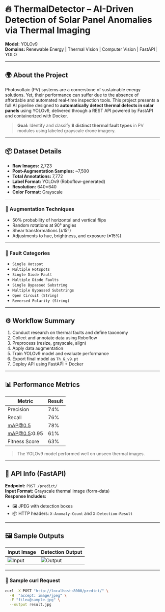 # 🔥 ThermalDetector – AI-Driven Detection of Solar Panel Anomalies via Thermal Imaging

**Model:** YOLOv9  
**Domains:** Renewable Energy | Thermal Vision | Computer Vision | FastAPI | YOLO

---

## 🌍 About the Project

Photovoltaic (PV) systems are a cornerstone of sustainable energy solutions. Yet, their performance can suffer due to the absence of affordable and automated real-time inspection tools. This project presents a full AI pipeline designed to **automatically detect thermal defects in solar panels** using YOLOv9, delivered through a REST API powered by FastAPI and containerized with Docker.

> **Goal:** Identify and classify **8 distinct thermal fault types** in PV modules using labeled grayscale drone imagery.

---

## 📦 Dataset Details

- **Raw Images:** 2,723  
- **Post-Augmentation Samples:** ~7,500  
- **Total Annotations:** 7,772  
- **Label Format:** YOLOv9 (Roboflow-generated)  
- **Resolution:** 640×640  
- **Color Format:** Grayscale

---

### 🔄 Augmentation Techniques

- 50% probability of horizontal and vertical flips  
- Random rotations at 90° angles  
- Shear transformations (±15°)  
- Adjustments to hue, brightness, and exposure (±15%)

---

### 🧪 Fault Categories

- `Single Hotspot`  
- `Multiple Hotspots`  
- `Single Diode Fault`  
- `Multiple Diode Faults`  
- `Single Bypassed Substring`  
- `Multiple Bypassed Substrings`  
- `Open Circuit (String)`  
- `Reversed Polarity (String)`

---

## ⚙️ Workflow Summary

1. Conduct research on thermal faults and define taxonomy  
2. Collect and annotate data using Roboflow  
3. Preprocess (resize, grayscale, align)  
4. Apply data augmentation  
5. Train YOLOv9 model and evaluate performance  
6. Export final model as `Th_G_v9.pt`  
7. Deploy API using FastAPI + Docker

---

## 📊 Performance Metrics

| Metric        | Result |
|---------------|--------|
| Precision     | 74%    |
| Recall        | 76%    |
| mAP@0.5       | 78%    |
| mAP@0.5:0.95  | 61%    |
| Fitness Score | 63%    |

> The YOLOv9 model performed well on unseen thermal images.

---

## 🧠 API Info (FastAPI)

**Endpoint:** `POST /predict/`  
**Input Format:** Grayscale thermal image (form-data)  
**Response Includes:**  
- 🖼️ JPEG with detection boxes  
- 📦 HTTP headers: `X-Anomaly-Count` and `X-Detection-Result`

---

## 🖼️ Sample Outputs

| Input Image | Detection Output |
|-------------|------------------|
| ![Input](Results/INPUT.jpg) | ![Output](Results/OUTPUT.png) |

---

### 🔁 Sample curl Request

```bash
curl -X POST "http://localhost:8000/predict/" \
  -H  "accept: image/jpeg" \
  -F "file=@sample.jpg" \
  --output result.jpg
  